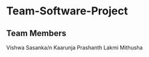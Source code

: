 # Team-Software-Project

Team Members
------------

Vishwa Sasanka/n
Kaarunja
Prashanth
Lakmi
Mithusha


